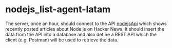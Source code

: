 ﻿# nodejs_list-agent-latam
The server, once an hour, should connect to the API [nodejsApi](https://hn.algolia.com/api/v1/search_by_date?query=nodejs) which shows
recently posted articles about Node.js on Hacker News. It should insert the data from the
API into a database and also define a REST API  which the client (e.g. Postman) will be used
to retrieve the data.
